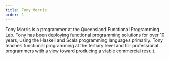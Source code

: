 ```yaml
---
title: Tony Morris
order: 1
---
```


Tony Morris is a programmer at the Queensland Functional Programming Lab. Tony has been deploying functional programming solutions for over 10 years, using the Haskell and Scala programming languages primarily. Tony teaches functional programming at the tertiary level and for professional programmers with a view toward producing a viable commercial result.
